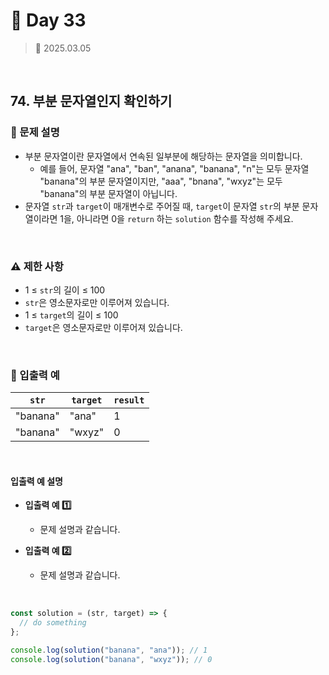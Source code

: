 # 🌻 Day 33

> 📅 2025.03.05

<br>

## 74. 부분 문자열인지 확인하기

### 📍 문제 설명

- 부분 문자열이란 문자열에서 연속된 일부분에 해당하는 문자열을 의미합니다.
  - 예를 들어, 문자열 "ana", "ban", "anana", "banana", "n"는 모두 문자열 "banana"의 부분 문자열이지만,
    "aaa", "bnana", "wxyz"는 모두 "banana"의 부분 문자열이 아닙니다.
- 문자열 `str`과 `target`이 매개변수로 주어질 때,
  `target`이 문자열 `str`의 부분 문자열이라면 1을, 아니라면 0을 `return` 하는 `solution` 함수를 작성해 주세요.

<br>

### ⚠️ 제한 사항

- 1 ≤ `str`의 길이 ≤ 100
- `str`은 영소문자로만 이루어져 있습니다.
- 1 ≤ `target`의 길이 ≤ 100
- `target`은 영소문자로만 이루어져 있습니다.

<br>

### 👀 입출력 예

| `str`    | `target` | `result` |
| -------- | -------- | -------- |
| "banana" | "ana"    | 1        |
| "banana" | "wxyz"   | 0        |

<br>

#### 입출력 예 설명

- **입출력 예 1️⃣**

  - 문제 설명과 같습니다.

- **입출력 예 2️⃣**

  - 문제 설명과 같습니다.

<br>

```javascript
const solution = (str, target) => {
  // do something
};

console.log(solution("banana", "ana")); // 1
console.log(solution("banana", "wxyz")); // 0
```
